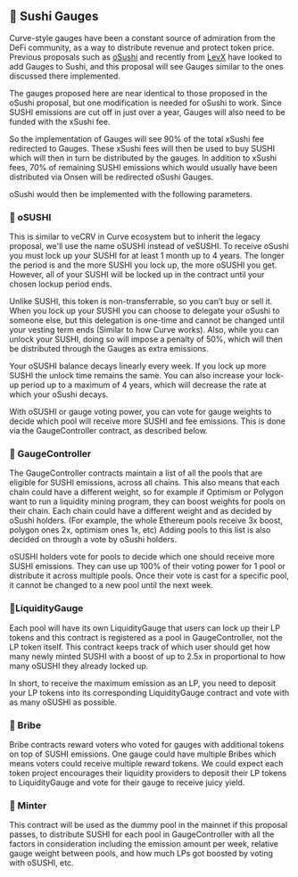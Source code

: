 ## 🍣 Sushi Gauges

Curve-style gauges have been a constant source of admiration from the DeFi community, as a way to distribute revenue and protect token price. Previous proposals such as [oSushi](https://forum.sushi.com/t/sushinomics-introducing-osushi/4055) and recently from [LevX](https://forum.sushi.com/t/make-sushiswap-decentralized-again/10950/9) have looked to add Gauges to Sushi, and this proposal will see Gauges similar to the ones discussed there implemented.

The gauges proposed here are near identical to those proposed in the oSushi proposal, but one modification is needed for oSushi to work. Since SUSHI emissions are cut off in just over a year, Gauges will also need to be funded with the xSushi fee.

So the implementation of Gauges will see 90% of the total xSushi fee redirected to Gauges. These xSushi fees will then be used to buy SUSHI which will then in turn be distributed by the gauges. In addition to xSushi fees, 70% of remaining SUSHI emissions which would usually have been distributed via Onsen will be redirected oSushi Gauges.

oSushi would then be implemented with the following parameters.

### 🍣 oSUSHI

This is similar to veCRV in Curve ecosystem but to inherit the legacy proposal, we'll use the name oSUSHI instead of veSUSHI. To receive oSushi you must lock up your SUSHI for at least 1 month up to 4 years. The longer the period is and the more SUSHI you lock up, the more oSUSHI you get. However, all of your SUSHI will be locked up in the contract until your chosen lockup period ends.

Unlike SUSHI, this token is non-transferrable, so you can’t buy or sell it. When you lock up your SUSHI you can choose to delegate your oSushi to someone else, but this delegation is one-time and cannot be changed until your vesting term ends (Similar to how Curve works). Also, while you can unlock your SUSHI, doing so will impose a penalty of 50%, which will then be distributed through the Gauges as extra emissions.

Your oSUSHI balance decays linearly every week. If you lock up more SUSHI the unlock time remains the same. You can also increase your lock-up period up to a maximum of 4 years, which will decrease the rate at which your oSushi decays.

With oSUSHI or gauge voting power, you can vote for gauge weights to decide which pool will receive more SUSHI and fee emissions. This is done via the GaugeController contract, as described below.

### 🍣 GaugeController

The GaugeController contracts maintain a list of all the pools that are eligible for SUSHI emissions, across all chains. This also means that each chain could have a different weight, so for example if Optimism or Polygon want to run a liquidity mining program, they can boost weights for pools on their chain. Each chain could have a different weight and as decided by oSushi holders. (For example, the whole Ethereum pools receive 3x boost, polygon ones 2x, optimism ones 1x, etc) Adding pools to this list is also decided on through a vote by oSushi holders. 

oSUSHI holders vote for pools to decide which one should receive more SUSHI emissions. They can use up 100% of their voting power for 1 pool or distribute it across multiple pools. Once their vote is cast for a specific pool, it cannot be changed to a new pool until the next week. 

### 🍣LiquidityGauge

Each pool will have its own LiquidityGauge that users can lock up their LP tokens and this contract is registered as a pool in GaugeController, not the LP token itself. This contract keeps track of which user should get how many newly minted SUSHI with a boost of up to 2.5x in proportional to how many oSUSHI they already locked up.

In short, to receive the maximum emission as an LP, you need to deposit your LP tokens into its corresponding LiquidityGauge contract and vote with as many oSUSHI as possible.

### 🍣 Bribe

Bribe contracts reward voters who voted for gauges with additional tokens on top of SUSHI emissions. One gauge could have multiple Bribes which means voters could receive multiple reward tokens. We could expect each token project encourages their liquidity providers to deposit their LP tokens to LiquidityGauge and vote for their gauge to receive juicy yield.

### 🍣 Minter

This contract will be used as the dummy pool in the mainnet if this proposal passes, to distribute SUSHI for each pool in GaugeController with all the factors in consideration including the emission amount per week, relative gauge weight between pools, and how much LPs got boosted by voting with oSUSHI, etc.
